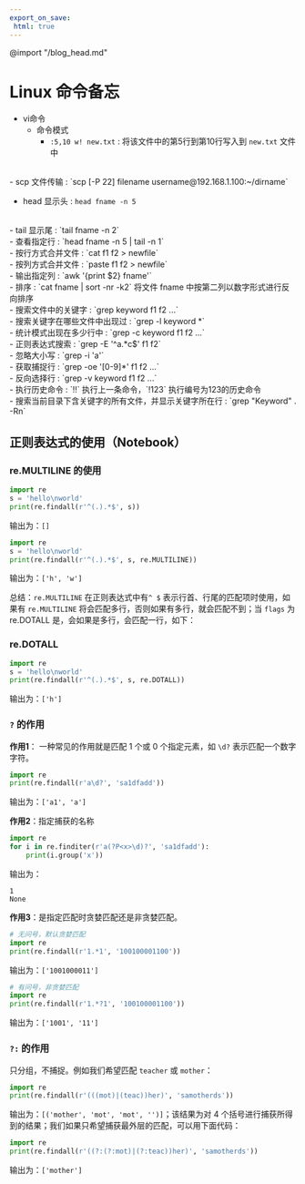 ```yaml
---
export_on_save:
 html: true
---
```

@import "/blog_head.md"

# Linux 命令备忘


- vi命令
    - 命令模式
        - `:5,10 w! new.txt` : 将该文件中的第5行到第10行写入到 `new.txt` 文件中
<br>
- scp 文件传输 : `scp [-P 22] filename username@192.168.1.100:~/dirname`
<br>

- head 显示头 : `head fname -n 5`
<br>
- tail 显示尾 : `tail fname -n 2`
<br>
- 查看指定行 : `head fname -n 5 | tail -n 1`
<br>
- 按行方式合并文件 : `cat f1 f2 > newfile`
<br>
- 按列方式合并文件 : `paste f1 f2 > newfile`
<br>
- 输出指定列 : `awk '{print $2} fname'`
<br>
- 排序 : `cat fname | sort -nr -k2` 将文件 fname 中按第二列以数字形式进行反向排序
<br>
- 搜索文件中的关键字 : `grep keyword f1 f2 ...`
<br>
- 搜索关键字在哪些文件中出现过 : `grep -l keyword *`
<br>
- 统计模式出现在多少行中 : `grep -c keyword f1 f2 ...`
<br>
- 正则表达式搜索 : `grep -E '^a.*c$' f1 f2`
<br>
- 忽略大小写 : `grep -i 'a'`
<br>
- 获取捕捉行 : `grep -oe '[0-9]*' f1 f2 ...`
<br>
- 反向选择行 : `grep -v keyword f1 f2 ...` 
<br>
- 执行历史命令 : `!!` 执行上一条命令，`!123` 执行编号为123的历史命令
<br>
- 搜索当前目录下含关键字的所有文件，并显示关键字所在行 : `grep "Keyword" . -Rn`

## 正则表达式的使用（Notebook）

### re.MULTILINE 的使用

```python
import re
s = 'hello\nworld'
print(re.findall(r'^(.).*$', s))
```
输出为：`[]`

```python
import re
s = 'hello\nworld'
print(re.findall(r'^(.).*$', s, re.MULTILINE))
```
输出为：`['h', 'w']`

总结：`re.MULTILINE` 在正则表达式中有`^ $` 表示行首、行尾的匹配项时使用，如果有 `re.MULTILINE` 将会匹配多行，否则如果有多行，就会匹配不到；当 `flags` 为 re.DOTALL 是，会如果是多行，会匹配一行，如下：

### re.DOTALL
```python
import re
s = 'hello\nworld'
print(re.findall(r'^(.).*$', s, re.DOTALL))
```
输出为：`['h']`

### `?` 的作用

**作用1**：
一种常见的作用就是匹配 1 个或 0 个指定元素，如 `\d?` 表示匹配一个数字字符。

```python
import re
print(re.findall(r'a\d?', 'sa1dfadd'))
```
输出为：`['a1', 'a']`

**作用2**：指定捕获的名称
```python
import re
for i in re.finditer(r'a(?P<x>\d)?', 'sa1dfadd'):
    print(i.group('x'))
```
输出为：
```
1
None
```


**作用3**：是指定匹配时贪婪匹配还是非贪婪匹配。

```python
# 无问号，默认贪婪匹配
import re
print(re.findall(r'1.*1', '100100001100'))
```
输出为：`['1001000011']`

```python
# 有问号，非贪婪匹配
import re
print(re.findall(r'1.*?1', '100100001100'))
```
输出为：`['1001', '11']`

### `?:` 的作用

只分组，不捕捉。例如我们希望匹配 `teacher` 或 `mother`：
```python
import re
print(re.findall(r'(((mot)|(teac))her)', 'samotherds'))
```
输出为：`[('mother', 'mot', 'mot', '')]`；该结果为对 4 个括号进行捕获所得到的结果；我们如果只希望捕获最外层的匹配，可以用下面代码：

```python
import re
print(re.findall(r'((?:(?:mot)|(?:teac))her)', 'samotherds'))
```
输出为：`['mother']`
